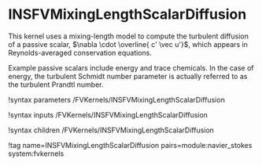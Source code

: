 # INSFVMixingLengthScalarDiffusion

This kernel uses a mixing-length model to compute the turbulent diffusion of a
passive scalar, $\nabla \cdot \overline{ c' \vec u'}$, which appears in
Reynolds-averaged conservation equations.

Example passive scalars include energy and trace chemicals. In the case of
energy, the turbulent Schmidt number parameter is actually referred to as the
turbulent Prandtl number.

!syntax parameters /FVKernels/INSFVMixingLengthScalarDiffusion

!syntax inputs /FVKernels/INSFVMixingLengthScalarDiffusion

!syntax children /FVKernels/INSFVMixingLengthScalarDiffusion

!tag name=INSFVMixingLengthScalarDiffusion pairs=module:navier_stokes system:fvkernels
